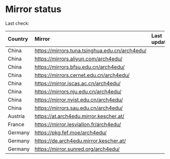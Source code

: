 <script src="./time.js"></script>
# Mirror status
Last check: <script type="text/javascript">localize(1721031950.5532959);</script>

|Country|Mirror|Last update|
|:------|:-----|:----------|
|China|https://mirrors.tuna.tsinghua.edu.cn/arch4edu/|<script type="text/javascript">localize(1720982884);</script>|
|China|https://mirrors.aliyun.com/arch4edu/|<script type="text/javascript">localize(1720982884);</script>|
|China|https://mirrors.bfsu.edu.cn/arch4edu/|<script type="text/javascript">localize(1720982884);</script>|
|China|https://mirrors.cernet.edu.cn/arch4edu/|<script type="text/javascript">localize(1720982884);</script>|
|China|https://mirror.iscas.ac.cn/arch4edu/|<script type="text/javascript">localize(1720982884);</script>|
|China|https://mirrors.nju.edu.cn/arch4edu/|<script type="text/javascript">localize(1720982884);</script>|
|China|https://mirror.nyist.edu.cn/arch4edu/|<script type="text/javascript">localize(1720982884);</script>|
|China|https://mirrors.sau.edu.cn/arch4edu/|<script type="text/javascript">localize(1720982884);</script>|
|Austria|https://at.arch4edu.mirror.kescher.at/|<script type="text/javascript">localize(1720982884);</script>|
|France|https://mirror.lesviallon.fr/arch4edu/|<script type="text/javascript">localize(1720982884);</script>|
|Germany|https://pkg.fef.moe/arch4edu/|<script type="text/javascript">localize(1720982884);</script>|
|Germany|https://de.arch4edu.mirror.kescher.at/|<script type="text/javascript">localize(1720982884);</script>|
|Germany|https://mirror.sunred.org/arch4edu/|<script type="text/javascript">localize(1720982884);</script>|

<script src="./tablefilter/tablefilter.js"></script>
<script src="./table.js"></script>